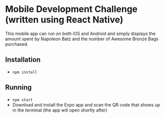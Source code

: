 # Mobile Development Challenge (written using React Native)

This mobile app can run on both iOS and Android and simply displays the amount spent by Napoleon Batz and the number of Awesome Bronze Bags purchased.

## Installation
- `npm install`

## Running
- `npm start`
- Download and install the Expo app and scan the QR code that shows up in the terminal (the app will open shortly after)
